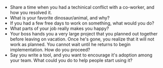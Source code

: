 * Share a time when you had a techinical conflict with a co-worker, and how you resolved it.
* What is your favorite dinosaur/animal, and why?
* If you had a few free days to work on something, what would you do?
* What parts of your job really makes you happy?
* Your boss hands you a very large project that you planned out together before leaving on vacation. Once he's gone, you realize that it will not work as planned. You cannot wait until he returns to begin implementation. How do you proceed?
* Say you write a tool, and you want to encourage it's adoption among your team. What could you do to help people start using it?